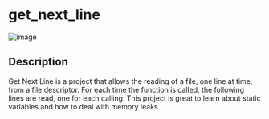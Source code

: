 # get_next_line
![image](https://user-images.githubusercontent.com/98752860/170805041-f0842bb5-6da7-4998-a149-6468e89011b3.png)

## Description
Get Next Line is a project that allows the reading of a file, one line at time, from a file descriptor. 
For each time the function is called, the following lines are read, one for each calling. 
This project is great to learn about static variables and how to deal with memory leaks.
